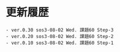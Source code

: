 # 更新履歴

	- ver.0.30 sos3-08-02 Wed. 課題60 Step-3
	- ver.0.20 sos3-08-02 Wed. 課題60 Step-2
	- ver.0.10 sos3-08-02 Wed. 課題60 Step-1
	